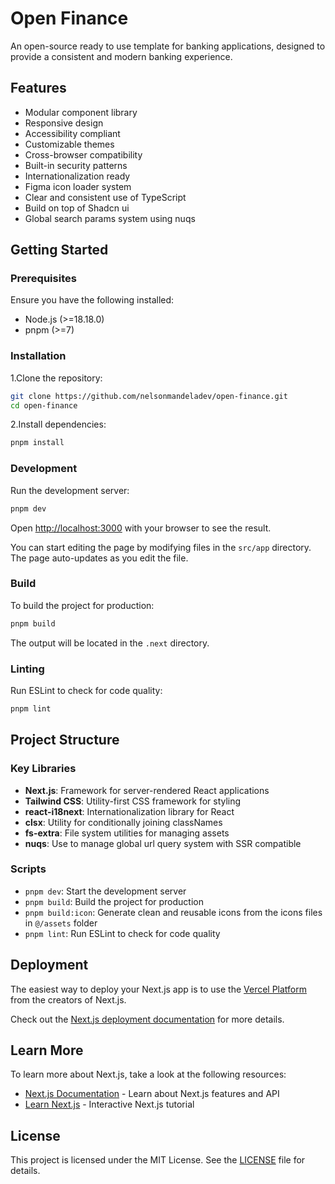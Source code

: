 # Open Finance

An open-source ready to use template for banking applications, designed to provide a consistent and modern banking experience.

## Features

- Modular component library
- Responsive design
- Accessibility compliant
- Customizable themes
- Cross-browser compatibility
- Built-in security patterns
- Internationalization ready
- Figma icon loader system
- Clear and consistent use of TypeScript
- Build on top of Shadcn ui
- Global search params system using nuqs

## Getting Started

### Prerequisites

Ensure you have the following installed:

- Node.js (>=18.18.0)
- pnpm (>=7)

### Installation

1.Clone the repository:

```bash
git clone https://github.com/nelsonmandeladev/open-finance.git
cd open-finance
```

2.Install dependencies:

```bash
pnpm install
```

### Development

Run the development server:

```bash
pnpm dev
```

Open [http://localhost:3000](http://localhost:3000) with your browser to see the result.

You can start editing the page by modifying files in the `src/app` directory. The page auto-updates as you edit the file.

### Build

To build the project for production:

```bash
pnpm build
```

The output will be located in the `.next` directory.

### Linting

Run ESLint to check for code quality:

```bash
pnpm lint
```

## Project Structure

### Key Libraries

- **Next.js**: Framework for server-rendered React applications
- **Tailwind CSS**: Utility-first CSS framework for styling
- **react-i18next**: Internationalization library for React
- **clsx**: Utility for conditionally joining classNames
- **fs-extra**: File system utilities for managing assets
- **nuqs**: Use to manage global url query system with SSR compatible

### Scripts

- `pnpm dev`: Start the development server
- `pnpm build`: Build the project for production
- `pnpm build:icon`: Generate clean and reusable icons from the icons files in `@/assets` folder
- `pnpm lint`: Run ESLint to check for code quality

## Deployment

The easiest way to deploy your Next.js app is to use the [Vercel Platform](https://vercel.com) from the creators of Next.js.

Check out the [Next.js deployment documentation](https://nextjs.org/docs/deployment) for more details.

## Learn More

To learn more about Next.js, take a look at the following resources:

- [Next.js Documentation](https://nextjs.org/docs) - Learn about Next.js features and API
- [Learn Next.js](https://nextjs.org/learn) - Interactive Next.js tutorial

## License

This project is licensed under the MIT License. See the [LICENSE](LICENSE) file for details.
